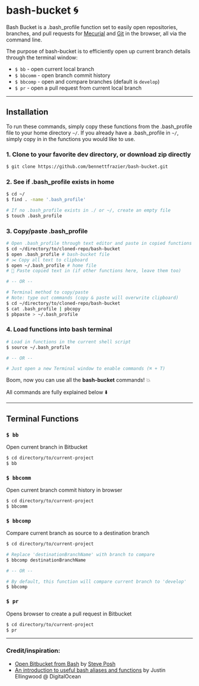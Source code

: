 # bash-bucket 🌀
Bash Bucket is a .bash_profile function set to easily open repositories, branches, and pull requests for [Mecurial](https://www.mercurial-scm.org/) and [Git](https://git-scm.com/) in the browser, all via the command line.

The purpose of bash-bucket is to efficiently open up current branch details through the terminal window:
- `$ bb` - open current local branch
- `$ bbcomm` - open branch commit history
- `$ bbcomp` - open and compare branches (default is `develop`)
- `$ pr` - open a pull request from current local branch

---------

## Installation

To run these commands, simply copy these functions from the .bash_profile file to your home directory `~/`. If you already have a .bash_profile in `~/`, simply copy in in the functions you would like to use.

### 1. Clone to your favorite dev directory, or download zip directly
```sh
$ git clone https://github.com/bennettfrazier/bash-bucket.git
```

### 2. See if .bash_profile exists in home
```sh
$ cd ~/
$ find . -name '.bash_profile'

# If no .bash_profile exists in ./ or ~/, create an empty file
$ touch .bash_profile
```

### 3. Copy/paste .bash_profile
```sh
# Open .bash_profile through text editor and paste in copied functions
$ cd ~/directory/to/cloned-repo/bash-bucket
$ open .bash_profile # bash-bucket file
# ✂️ Copy all text to clipboard
$ open ~/.bash_profile # home file
# 📑 Paste copied text in (if other functions here, leave them too)

# -- OR --  

# Terminal method to copy/paste
# Note: type out commands (copy & paste will overwrite clipboard)
$ cd ~/directory/to/cloned-repo/bash-bucket
$ cat .bash_profile | pbcopy
$ pbpaste > ~/.bash_profile
```
### 4. Load functions into bash terminal
```sh
# Load in functions in the current shell script
$ source ~/.bash_profile

# -- OR --

# Just open a new Terminal window to enable commands (⌘ + T)
```
Boom, now you can use all the **bash-bucket** commands! 💥

All commands are fully explained below ⬇️

---------

## Terminal Functions
### `$ bb`
Open current branch in Bitbucket
``` sh
$ cd directory/to/current-project
$ bb
```
### `$ bbcomm`
Open current branch commit history in browser
``` sh
$ cd directory/to/current-project
$ bbcomm
```
### `$ bbcomp`
Compare current branch as source to a destination branch
``` sh
$ cd directory/to/current-project

# Replace 'destinationBranchName' with branch to compare
$ bbcomp destinationBranchName

# -- OR --

# By default, this function will compare current branch to 'develop'
$ bbcomp
```
### `$ pr`
Opens browser to create a pull request in Bitbucket
``` sh
$ cd directory/to/current-project
$ pr
```

---------

### Credit/inspiration:
- [Open Bitbucket from Bash](http://hgtip.com/tips/advanced/2009-10-08-open-Bitbucket-from-bash/) by [Steve Posh](http://stevelosh.com/)
- [An introduction to useful bash aliases and functions](https://www.digitalocean.com/community/tutorials/an-introduction-to-useful-bash-aliases-and-functions) by Justin Ellingwood @ DigitalOcean
